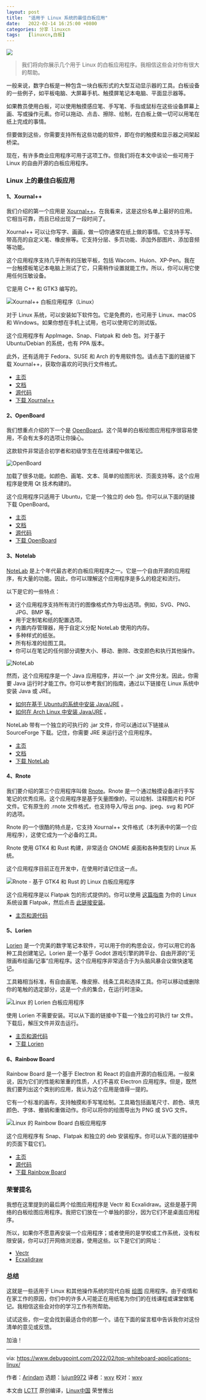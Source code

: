 ```yaml
---
layout: post
title:	"适用于 Linux 系统的最佳白板应用"
date:	2022-02-14 16:25:00 +0800 
categories:	分享 linuxcn 
tags:	[linuxcn,白板]
---
```



![](/Asserts/Images//attachment/album/202202/14/162535uomtvutyoo44q3hs.jpg)



> 
> 我们将向你展示几个用于 Linux 的白板应用程序。我相信这些会对你有很大的帮助。
> 
> 
> 


一般来说，数字白板是一种包含一块白板形式的大型互动显示器的工具。白板设备的一些例子，如平板电脑、大屏幕手机、触摸屏笔记本电脑、平面显示器等。


如果教员使用白板，可以使用触摸感应笔、手写笔、手指或鼠标在这些设备屏幕上画、写或操作元素。你可以拖动、点击、擦除、绘制，在白板上做一切可以用笔在纸上完成的事情。


但要做到这些，你需要支持所有这些功能的软件，即在你的触摸和显示器之间架起桥梁。


现在，有许多商业应用程序可用于这项工作。但我们将在本文中谈论一些可用于 Linux 的自由开源的白板应用程序。


### Linux 上的最佳白板应用


#### 1、Xournal++


我们介绍的第一个应用是 [Xournal++](https://xournalpp.github.io/)。在我看来，这是这份名单上最好的应用。它相当可靠，而且已经出现了一段时间了。


Xournal++ 可以让你写字、画画，做一切你通常在纸上做的事情。它支持手写、带高亮的自定义笔、橡皮擦等。它支持分层、多页功能、添加外部图片、添加音频等功能。


这个应用程序支持几乎所有的压敏平板，包括 Wacom、Huion、XP-Pen。我在一台触摸板笔记本电脑上测试了它，只需稍作设置就能工作。所以，你可以用它使用任何压敏设备。


它是用 C++ 和 GTK3 编写的。


![Xournal++ 白板应用程序（Linux）](/Asserts/Images//attachment/album/202202/14/162553oodtt910nwtqd3cq.jpg)


对于 Linux 系统，可以安装如下软件包。它是免费的，也可用于 Linux、macOS 和 Windows。如果你想在手机上试用，也可以使用它的测试版。


这个应用程序有 AppImage、Snap、Flatpak 和 deb 包。对于基于 Ubuntu/Debian 的系统，也有 PPA 版本。


此外，还有适用于 Fedora、SUSE 和 Arch 的专用软件包。请点击下面的链接下载 Xournal++，获取你喜欢的可执行文件格式。


* [主页](https://xournalpp.github.io/)
* [文档](https://xournalpp.github.io/guide/overview/)
* [源代码](https://github.com/xournalpp/xournalpp/)
* [下载 Xournal++](https://xournalpp.github.io/installation/linux/)


#### 2、OpenBoard


我们想重点介绍的下一个是 [OpenBoard](https://openboard.ch/)。这个简单的白板绘图应用程序很容易使用，不会有太多的选项让你操心。


这款软件非常适合初学者和初级学生在在线课程中做笔记。


![OpenBoard](/Asserts/Images//attachment/album/202202/14/162554s7im7k77ii7iqk77.jpg)


加载了很多功能。如颜色、画笔、文本、简单的绘图形状、页面支持等。这个应用程序是使用 Qt 技术构建的。


这个应用程序只适用于 Ubuntu，它是一个独立的 deb 包。你可以从下面的链接下载 OpenBoard。


* [主页](https://openboard.ch/)
* [文档](https://openboard.ch/support.html)
* [源代码](https://github.com/OpenBoard-org/OpenBoard)
* [下载 OpenBoard](https://openboard.ch/download.en.html)


#### 3、Notelab


[NoteLab](http://java-notelab.sourceforge.net/) 是上个年代最古老的白板应用程序之一。它是一个自由开源的应用程序，有大量的功能。因此，你可以理解这个应用程序是多么的稳定和流行。


以下是它的一些特点：


* 这个应用程序支持所有流行的图像格式作为导出选项。例如，SVG、PNG、JPG、BMP 等。
* 用于定制笔和纸的配置选项。
* 内置内存管理器，用于自定义分配 NoteLab 使用的内存。
* 多种样式的纸张。
* 所有标准的绘图工具。
* 你可以在笔记的任何部分调整大小、移动、删除、改变颜色和执行其他操作。


![NoteLab](/Asserts/Images//attachment/album/202202/14/162554k6l8vulrrplfzvz6.jpg)


然而，这个应用程序是一个 Java 应用程序，并以一个 .jar 文件分发。因此，你需要 Java 运行时才能工作。你可以参考我们的指南，通过以下链接在 Linux 系统中安装 Java 或 JRE。


* [如何在基于 Ubuntu的系统中安装 Java/JRE](https://www.debugpoint.com/2016/05/how-to-install-java-jre-jdk-on-ubuntu-linux-mint/) 。
* [如何在 Arch Linux 中安装 Java/JRE](https://www.debugpoint.com/2021/02/install-java-arch/) 。


NoteLab 带有一个独立的可执行的 .jar 文件，你可以通过以下链接从 SourceForge 下载。记住，你需要 JRE 来运行这个应用程序。


* [主页](http://java-notelab.sourceforge.net/)
* [文档](http://java-notelab.sourceforge.net/features.html)
* [下载 NoteLab](https://sourceforge.net/projects/java-notelab/files/NoteLab/)


#### 4、Rnote


我们要介绍的第三个应用程序叫做 [Rnote](https://github.com/flxzt/rnote)。Rnote 是一个通过触摸设备进行手写笔记的优秀应用。这个应用程序是基于矢量图像的，可以绘制、注释图片和 PDF 文件。它有原生的 .rnote 文件格式，也支持导入/导出 png、jpeg、svg 和 PDF 的选项。


Rnote 的一个很酷的特点是，它支持 Xournal++ 文件格式（本列表中的第一个应用程序），这使它成为一个必备的工具。


Rnote 使用 GTK4 和 Rust 构建，非常适合 GNOME 桌面和各种类型的 Linux 系统。


这个应用程序目前正在开发中，在使用时请记住这一点。


![Rnote - 基于 GTK4 和 Rust 的 Linux 白板应用程序](/Asserts/Images//attachment/album/202202/14/162554u3x650xwnxxot886.jpg)


这个应用程序是以 Flatpak 包的形式提供的。你可以使用 [这篇指南](https://flatpak.org/setup/) 为你的 Linux 系统设置 Flatpak，然后点击 [此链接安装](https://dl.flathub.org/repo/appstream/com.github.flxzt.rnote.flatpakref)。


* [主页和源代码](https://github.com/flxzt/rnote)


#### 5、Lorien


[Lorien](https://github.com/mbrlabs/Lorien) 是一个完美的数字笔记本软件，可以用于你的构思会议，你可以用它的各种工具创建笔记。Lorien 是一个基于 Godot 游戏引擎的跨平台、自由开源的“无限画布绘画/记事”应用程序。这个应用程序非常适合于为头脑风暴会议做快速笔记。


工具箱相当标准，有自由画笔、橡皮擦、线条工具和选择工具。你可以移动或删除你的笔触的选定部分，这是一个点的集合，在运行时渲染。


![Linux 的 Lorien 白板应用程序](/Asserts/Images//attachment/album/202202/14/162554vhjh3hbzoojaah0e.jpg)


使用 Lorien 不需要安装。可以从下面的链接中下载一个独立的可执行 tar 文件。下载后，解压文件并双击运行。


* [主页和源代码](https://github.com/mbrlabs/Lorien)
* [下载 Lorien](https://github.com/mbrlabs/Lorien/releases)


#### 6、Rainbow Board


Rainbow Board 是一个基于 Electron 和 React 的自由开源的白板应用。一般来说，因为它们的性能和笨重的性质，人们不喜欢 Electron 应用程序。但是，既然我们要列出这个类别的应用，我认为这个应用是值得一提的。


它有一个标准的画布，支持触摸和手写笔绘制。工具箱包括画笔尺寸、颜色、填充颜色、字体、撤销和重做动作。你可以将你的绘图导出为 PNG 或 SVG 文件。


![Linux 的 Rainbow Board 白板应用程序](/Asserts/Images//attachment/album/202202/14/162554klcefjrpftkkk0w0.jpg)


这个应用程序有 Snap、Flatpak 和独立的 deb 安装程序。你可以从下面的链接中的页面下载它们。


* [主页](https://harshkhandeparkar.github.io/rainbow-board/)
* [源代码](https://github.com/HarshKhandeparkar/rainbow-board)
* [下载 Rainbow Board](https://www.electronjs.org/apps/rainbow-board)


### 荣誉提名


我想在这里提到的最后两个绘图应用程序是 Vectr 和 Ecxalidraw。这些是基于网络的白板绘图应用程序。我把它们放在一个单独的部分，因为它们不是桌面应用程序。


所以，如果你不愿意再安装一个应用程序；或者使用的是学校或工作系统，没有权限安装，你可以打开网络浏览器，使用这些。以下是它们的网址：


* [Vectr](https://vectr.com/)
* [Ecxalidraw](https://excalidraw.com/)


### 总结


这就是一些适用于 Linux 和其他操作系统的现代白板 [绘图](https://www.debugpoint.com/tag/digital-drawing) 应用程序。由于疫情和在家工作的原因，你们中的许多人可能正在用纸笔为你们的在线课程或课堂做笔记。我相信这些会对你的学习工作有所帮助。


试试这些，你一定会找到最适合你的那一个。请在下面的留言框中告诉我你对这份清单的意见或反馈。


加油！




---


via: <https://www.debugpoint.com/2022/02/top-whiteboard-applications-linux/>


作者：[Arindam](https://www.debugpoint.com/author/admin1/) 选题：[lujun9972](https://github.com/lujun9972) 译者：[wxy](https://github.com/wxy) 校对：[wxy](https://github.com/wxy)


本文由 [LCTT](https://github.com/LCTT/TranslateProject) 原创编译，[Linux中国](https://linux.cn/) 荣誉推出
